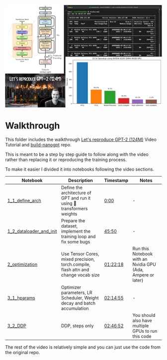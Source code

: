 <div align = "center">
    <img src = "https://github.com/0ssamaak0/Karpathy-Neural-Networks-Zero-to-Hero/blob/master/images/cover_GPT2.png?raw=true">

<d>
</div>

# Walkthrough
This folder includes the walkthrough [Let's reproduce GPT-2 (124M)](https://www.youtube.com/watch?v=l8pRSuU81PU&t) Video Tutorial and [build-nanogpt](https://github.com/karpathy/build-nanogpt) repo.

This is meant to be a step by step guide to follow along with the video rather than replacing it or reproducing the training process.

To make it easier I divided it into notebooks following the video sections.

<!-- create a markdown table with titles and timestamps -->
| Notebook | Description | Timestamp | Notes|
| --- | --- | --- | --- |
|[1_1_define_arch](https://github.com/0ssamaak0/Karpathy-Neural-Networks-Zero-to-Hero/blob/master/GPT2/1_1_define_arch.ipynb) | Define the architecture of GPT and run it using 🤗 transformers weights|[0:00](https://www.youtube.com/watch?v=l8pRSuU81PU&t=0s)|-|
|[1_2_dataloader_and_init](https://github.com/0ssamaak0/Karpathy-Neural-Networks-Zero-to-Hero/blob/master/GPT2/1_2_dataloader_and_init.ipynb) |Prepare the dataset, implement the training loop and fix some bugs|[45:50](https://www.youtube.com/watch?v=l8pRSuU81PU&t=2750s)| - |
|[2_optimization](https://github.com/0ssamaak0/Karpathy-Neural-Networks-Zero-to-Hero/blob/master/GPT2/2_optimization.ipynb) |Use Tensor Cores, mixed precision, torch.compile, flash attn and change vocab size|[01:22:18](https://www.youtube.com/watch?v=l8pRSuU81PU&t=4938s)|Run this Notebook with an Nvidia GPU (Ada, Ampere or later)|
|[3_1_hparams](https://github.com/0ssamaak0/Karpathy-Neural-Networks-Zero-to-Hero/blob/master/GPT2/3_1_hparams.ipynb)|Optimizer parameters, LR Scheduler, Weight decay and batch accumulation|[02:14:55](https://www.youtube.com/watch?v=l8pRSuU81PU&t=8095s)| - |
|[3_2_DDP](https://github.com/0ssamaak0/Karpathy-Neural-Networks-Zero-to-Hero/blob/master/GPT2/3_2_DDP.ipynb) |DDP, steps only|[02:46:52](https://www.youtube.com/watch?v=l8pRSuU81PU&t=10012s)|You should also have multiple GPUs to run this code|

The rest of the video is relatively simple and you can just use the code from the original repo.